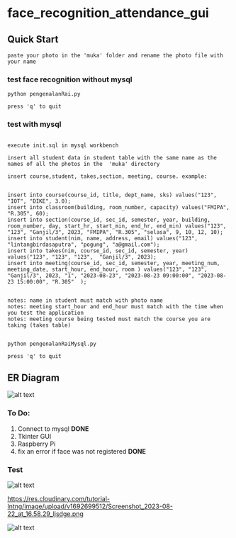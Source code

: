 # face_recognition_attendance_gui

## Quick Start

```
paste your photo in the 'muka' folder and rename the photo file with your name
```


### test face recognition without mysql

```
python pengenalanRai.py
```


```
press 'q' to quit 
```



### test with mysql

```
```

```
execute init.sql in mysql workbench
```

```
insert all student data in student table with the same name as the names of all the photos in the  'muka' directory
```


```
insert course,student, takes,section, meeting, course. example:


insert into course(course_id, title, dept_name, sks) values("123", "IOT", "DIKE", 3.0);
insert into classroom(building, room_number, capacity) values("FMIPA", "R.305", 60);
insert into section(course_id, sec_id, semester, year, building, room_number, day, start_hr, start_min, end_hr, end_min) values("123", "123", "Ganjil/3", 2023, "FMIPA", "R.305", "selasa", 9, 10, 12, 10);
insert into student(nim, name, address, email) values("123", "lintangbirdasaputra", "pogung", "a@gmail.com");
insert into takes(nim, course_id, sec_id, semester, year) values("123", "123", "123",  "Ganjil/3", 2023);
insert into meeting(course_id, sec_id, semester, year, meeting_num, meeting_date, start_hour, end_hour, room ) values("123", "123", "Ganjil/3", 2023, "1", "2023-08-23", "2023-08-23 09:00:00", "2023-08-23 15:00:00", "R.305"  );


notes: name in student must match with photo name
notes: meeting start_hour and end_hour must match with the time when you test the application
notes: meeting course being tested must match the course you are taking (takes table)


```

```
python pengenalanRaiMysql.py
```


```
press 'q' to quit 
```


## ER Diagram
![alt text](https://res.cloudinary.com/tutorial-lntng/image/upload/v1692782219/ERDIAGRAMBENAR_rvgynu.png)


### To Do:
1. Connect to mysql **DONE**
2. Tkinter GUI
3. Raspberry Pi
4. fix an error if face was not registered **DONE**


### Test
![alt text](https://res.cloudinary.com/tutorial-lntng/image/upload/v1692699512/Screenshot_2023-08-22_at_16.58.29_ljsdge.png)

https://res.cloudinary.com/tutorial-lntng/image/upload/v1692699512/Screenshot_2023-08-22_at_16.58.29_ljsdge.png

![alt text](https://res.cloudinary.com/tutorial-lntng/image/upload/v1692774225/Screenshot_2023-08-23_at_14.02.59_tlsm1v.png)